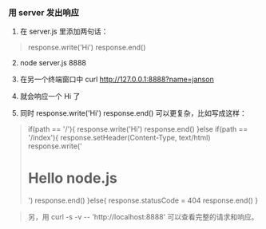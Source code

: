 ### 用 server 发出响应

1. 在 server.js 里添加两句话：
> response.write('Hi')
> response.end()

2. node server.js 8888

3. 在另一个终端窗口中 curl http://127.0.0.1:8888?name=janson

4. 就会响应一个 Hi 了

5. 同时 response.write('Hi')  response.end() 可以更复杂，比如写成这样：

> if(path == '/'){
	response.write('Hi')
	response.end()
}else if(path == '/index'){
	response.setHeader(Content-Type, text/html)
	response.write('<doctype html><html><head></head><body><h1>Hello node.js</h1></body></html>')
	response.end()
}else{
	response.statusCode = 404
	response.end()
}

> 另，用 curl -s -v -- 'http://localhost:8888' 可以查看完整的请求和响应。
